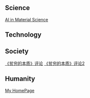 ## Science

[AI in Material Science](https://github.com/alfredldong/MyBlog/blob/master/AI%2BMater.md)

## Technology

## Society

[《贫穷的本质》评论](5PoorEconomics.md)
[《贫穷的本质》评论2](https://github.com/alfredldong/MyArticle/blob/master/5PoorEconomics.html)

## Humanity

[My HomePage](Website.md)
